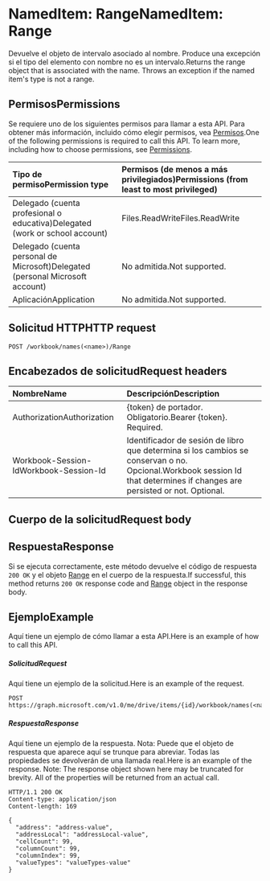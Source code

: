 # <a name="nameditem-range"></a><span data-ttu-id="47de2-101">NamedItem: Range</span><span class="sxs-lookup"><span data-stu-id="47de2-101">NamedItem: Range</span></span>

<span data-ttu-id="47de2-p101">Devuelve el objeto de intervalo asociado al nombre. Produce una excepción si el tipo del elemento con nombre no es un intervalo.</span><span class="sxs-lookup"><span data-stu-id="47de2-p101">Returns the range object that is associated with the name. Throws an exception if the named item's type is not a range.</span></span>
## <a name="permissions"></a><span data-ttu-id="47de2-104">Permisos</span><span class="sxs-lookup"><span data-stu-id="47de2-104">Permissions</span></span>
<span data-ttu-id="47de2-p102">Se requiere uno de los siguientes permisos para llamar a esta API. Para obtener más información, incluido cómo elegir permisos, vea [Permisos](../../../concepts/permissions_reference.md).</span><span class="sxs-lookup"><span data-stu-id="47de2-p102">One of the following permissions is required to call this API. To learn more, including how to choose permissions, see [Permissions](../../../concepts/permissions_reference.md).</span></span>

|<span data-ttu-id="47de2-107">Tipo de permiso</span><span class="sxs-lookup"><span data-stu-id="47de2-107">Permission type</span></span>      | <span data-ttu-id="47de2-108">Permisos (de menos a más privilegiados)</span><span class="sxs-lookup"><span data-stu-id="47de2-108">Permissions (from least to most privileged)</span></span>              |
|:--------------------|:---------------------------------------------------------|
|<span data-ttu-id="47de2-109">Delegado (cuenta profesional o educativa)</span><span class="sxs-lookup"><span data-stu-id="47de2-109">Delegated (work or school account)</span></span> | <span data-ttu-id="47de2-110">Files.ReadWrite</span><span class="sxs-lookup"><span data-stu-id="47de2-110">Files.ReadWrite</span></span>    |
|<span data-ttu-id="47de2-111">Delegado (cuenta personal de Microsoft)</span><span class="sxs-lookup"><span data-stu-id="47de2-111">Delegated (personal Microsoft account)</span></span> | <span data-ttu-id="47de2-112">No admitida.</span><span class="sxs-lookup"><span data-stu-id="47de2-112">Not supported.</span></span>    |
|<span data-ttu-id="47de2-113">Aplicación</span><span class="sxs-lookup"><span data-stu-id="47de2-113">Application</span></span> | <span data-ttu-id="47de2-114">No admitida.</span><span class="sxs-lookup"><span data-stu-id="47de2-114">Not supported.</span></span> |

## <a name="http-request"></a><span data-ttu-id="47de2-115">Solicitud HTTP</span><span class="sxs-lookup"><span data-stu-id="47de2-115">HTTP request</span></span>
<!-- { "blockType": "ignored" } -->
```http
POST /workbook/names(<name>)/Range

```
## <a name="request-headers"></a><span data-ttu-id="47de2-116">Encabezados de solicitud</span><span class="sxs-lookup"><span data-stu-id="47de2-116">Request headers</span></span>
| <span data-ttu-id="47de2-117">Nombre</span><span class="sxs-lookup"><span data-stu-id="47de2-117">Name</span></span>       | <span data-ttu-id="47de2-118">Descripción</span><span class="sxs-lookup"><span data-stu-id="47de2-118">Description</span></span>|
|:---------------|:----------|
| <span data-ttu-id="47de2-119">Authorization</span><span class="sxs-lookup"><span data-stu-id="47de2-119">Authorization</span></span>  | <span data-ttu-id="47de2-p103">{token} de portador. Obligatorio.</span><span class="sxs-lookup"><span data-stu-id="47de2-p103">Bearer {token}. Required.</span></span> |
| <span data-ttu-id="47de2-122">Workbook-Session-Id</span><span class="sxs-lookup"><span data-stu-id="47de2-122">Workbook-Session-Id</span></span>  | <span data-ttu-id="47de2-p104">Identificador de sesión de libro que determina si los cambios se conservan o no. Opcional.</span><span class="sxs-lookup"><span data-stu-id="47de2-p104">Workbook session Id that determines if changes are persisted or not. Optional.</span></span>|

## <a name="request-body"></a><span data-ttu-id="47de2-125">Cuerpo de la solicitud</span><span class="sxs-lookup"><span data-stu-id="47de2-125">Request body</span></span>

## <a name="response"></a><span data-ttu-id="47de2-126">Respuesta</span><span class="sxs-lookup"><span data-stu-id="47de2-126">Response</span></span>

<span data-ttu-id="47de2-127">Si se ejecuta correctamente, este método devuelve el código de respuesta `200 OK` y el objeto [Range](../resources/range.md) en el cuerpo de la respuesta.</span><span class="sxs-lookup"><span data-stu-id="47de2-127">If successful, this method returns `200 OK` response code and [Range](../resources/range.md) object in the response body.</span></span>

## <a name="example"></a><span data-ttu-id="47de2-128">Ejemplo</span><span class="sxs-lookup"><span data-stu-id="47de2-128">Example</span></span>
<span data-ttu-id="47de2-129">Aquí tiene un ejemplo de cómo llamar a esta API.</span><span class="sxs-lookup"><span data-stu-id="47de2-129">Here is an example of how to call this API.</span></span>
##### <a name="request"></a><span data-ttu-id="47de2-130">Solicitud</span><span class="sxs-lookup"><span data-stu-id="47de2-130">Request</span></span>
<span data-ttu-id="47de2-131">Aquí tiene un ejemplo de la solicitud.</span><span class="sxs-lookup"><span data-stu-id="47de2-131">Here is an example of the request.</span></span>
<!-- {
  "blockType": "request",
  "name": "nameditem_range"
}-->
```http
POST https://graph.microsoft.com/v1.0/me/drive/items/{id}/workbook/names(<name>)/Range
```

##### <a name="response"></a><span data-ttu-id="47de2-132">Respuesta</span><span class="sxs-lookup"><span data-stu-id="47de2-132">Response</span></span>
<span data-ttu-id="47de2-p105">Aquí tiene un ejemplo de la respuesta. Nota: Puede que el objeto de respuesta que aparece aquí se trunque para abreviar. Todas las propiedades se devolverán de una llamada real.</span><span class="sxs-lookup"><span data-stu-id="47de2-p105">Here is an example of the response. Note: The response object shown here may be truncated for brevity. All of the properties will be returned from an actual call.</span></span>
<!-- {
  "blockType": "response",
  "truncated": true,
  "@odata.type": "microsoft.graph.range"
} -->
```http
HTTP/1.1 200 OK
Content-type: application/json
Content-length: 169

{
  "address": "address-value",
  "addressLocal": "addressLocal-value",
  "cellCount": 99,
  "columnCount": 99,
  "columnIndex": 99,
  "valueTypes": "valueTypes-value"
}
```

<!-- uuid: 8fcb5dbc-d5aa-4681-8e31-b001d5168d79
2015-10-25 14:57:30 UTC -->
<!-- {
  "type": "#page.annotation",
  "description": "NamedItem: Range",
  "keywords": "",
  "section": "documentation",
  "tocPath": ""
}-->